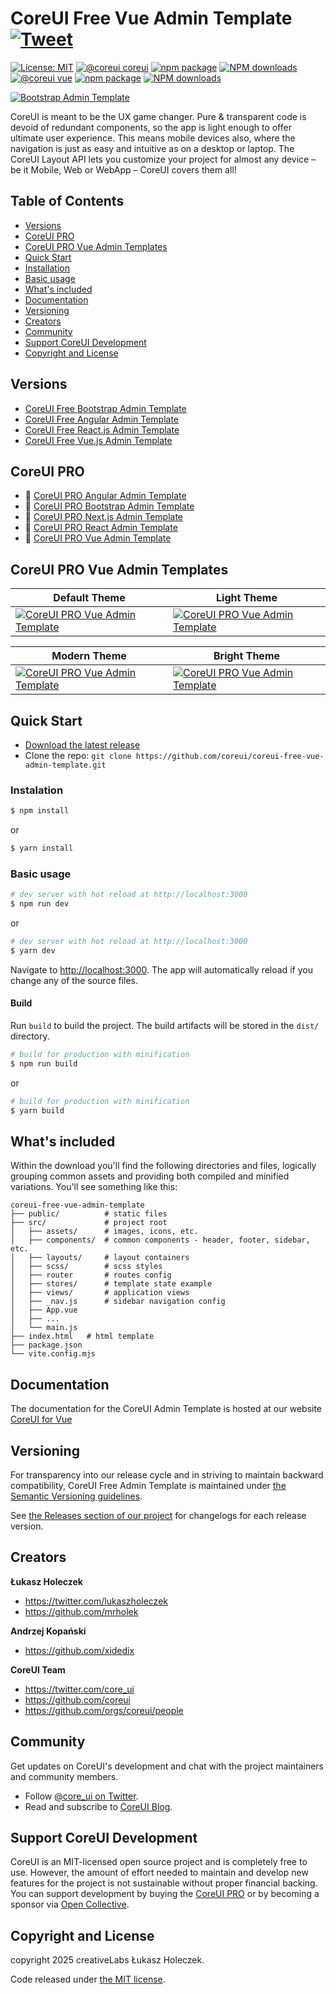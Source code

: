 # CoreUI Free Vue Admin Template [![Tweet](https://img.shields.io/twitter/url/http/shields.io.svg?style=social&logo=twitter)](https://twitter.com/intent/tweet?text=CoreUI%20-%20Free%Vue%204%20Admin%20Template%20&url=https://coreui.io&hashtags=bootstrap,admin,template,dashboard,panel,free,angular,react,vue)

[![License: MIT](https://img.shields.io/badge/License-MIT-yellow.svg?style=flat-square)](https://opensource.org/licenses/MIT)
[![@coreui coreui](https://img.shields.io/badge/@coreui%20-coreui-lightgrey.svg?style=flat-square)](https://github.com/coreui/coreui)
[![npm package][npm-coreui-badge]][npm-coreui]
[![NPM downloads][npm-coreui-download]][npm-coreui]
[![@coreui vue](https://img.shields.io/badge/@coreui%20-vue-lightgrey.svg?style=flat-square)](https://github.com/coreui/vue)
[![npm package][npm-coreui-vue-badge]][npm-coreui-vue]
[![NPM downloads][npm-coreui-vue-download]][npm-coreui-vue]

[npm-coreui]: https://www.npmjs.com/package/@coreui/coreui
[npm-coreui-badge]: https://img.shields.io/npm/v/@coreui/coreui.png?style=flat-square
[npm-coreui-download]: https://img.shields.io/npm/dm/@coreui/coreui.svg?style=flat-square
[npm-coreui-vue]: https://www.npmjs.com/package/@coreui/vue
[npm-coreui-vue-badge]: https://img.shields.io/npm/v/@coreui/vue.png?style=flat-square
[npm-coreui-vue-download]: https://img.shields.io/npm/dm/@coreui/vue.svg?style=flat-square
[npm]: https://www.npmjs.com/package/@coreui/vue

[![Bootstrap Admin Template](https://assets.coreui.io/products/coreui-free-bootstrap-admin-template-light-dark.webp)](https://coreui.io/product/free-react-admin-template/)

CoreUI is meant to be the UX game changer. Pure & transparent code is devoid of redundant components, so the app is light enough to offer ultimate user experience. This means mobile devices also, where the navigation is just as easy and intuitive as on a desktop or laptop. The CoreUI Layout API lets you customize your project for almost any device – be it Mobile, Web or WebApp – CoreUI covers them all!

## Table of Contents

- [Versions](#versions)
- [CoreUI PRO](#coreui-pro)
- [CoreUI PRO Vue Admin Templates](#coreui-pro-vue-admin-templates)
- [Quick Start](#quick-start)
- [Installation](#installation)
- [Basic usage](#basic-usage)
- [What's included](#whats-included)
- [Documentation](#documentation)
- [Versioning](#versioning)
- [Creators](#creators)
- [Community](#community)
- [Support CoreUI Development](#support-coreui-development)
- [Copyright and License](#copyright-and-license)

## Versions

- [CoreUI Free Bootstrap Admin Template](https://github.com/coreui/coreui-free-bootstrap-admin-template)
- [CoreUI Free Angular Admin Template](https://github.com/coreui/coreui-free-angular-admin-template)
- [CoreUI Free React.js Admin Template](https://github.com/coreui/coreui-free-react-admin-template)
- [CoreUI Free Vue.js Admin Template](https://github.com/coreui/coreui-free-vue-admin-template)

## CoreUI PRO

- 💪 [CoreUI PRO Angular Admin Template](https://coreui.io/product/angular-dashboard-template/)
- 💪 [CoreUI PRO Bootstrap Admin Template](https://coreui.io/product/bootstrap-dashboard-template/)
- 💪 [CoreUI PRO Next.js Admin Template](https://coreui.io/product/next-js-dashboard-template/)
- 💪 [CoreUI PRO React Admin Template](https://coreui.io/product/react-dashboard-template/)
- 💪 [CoreUI PRO Vue Admin Template](https://coreui.io/product/vue-dashboard-template/)

## CoreUI PRO Vue Admin Templates

| Default Theme                                                                                                                                                              | Light Theme                                                                                                                                                            |
| -------------------------------------------------------------------------------------------------------------------------------------------------------------------------- | ---------------------------------------------------------------------------------------------------------------------------------------------------------------------- |
| [![CoreUI PRO Vue Admin Template](https://coreui.io/images/templates/coreui_pro_default_light_dark.webp)](https://coreui.io/product/vue-dashboard-template/?theme=default) | [![CoreUI PRO Vue Admin Template](https://coreui.io/images/templates/coreui_pro_light_light_dark.webp)](https://coreui.io/product/vue-dashboard-template/?theme=light) |

| Modern Theme                                                                                                                                                                 | Bright Theme                                                                                                                                                               |
| ---------------------------------------------------------------------------------------------------------------------------------------------------------------------------- | -------------------------------------------------------------------------------------------------------------------------------------------------------------------------- |
| [![CoreUI PRO Vue Admin Template](https://coreui.io/images/templates/coreui_pro_default_v3_light_dark.webp)](https://coreui.io/product/vue-dashboard-template/?theme=modern) | [![CoreUI PRO Vue Admin Template](https://coreui.io/images/templates/coreui_pro_light_v3_light_dark.webp)](https://coreui.io/product/vue-dashboard-template/?theme=bright) |

## Quick Start

- [Download the latest release](https://github.com/coreui/coreui-free-vue-admin-template/archive/refs/heads/main.zip)
- Clone the repo: `git clone https://github.com/coreui/coreui-free-vue-admin-template.git`

### Instalation

```bash
$ npm install
```

or

```bash
$ yarn install
```

### Basic usage

```bash
# dev server with hot reload at http://localhost:3000
$ npm run dev
```

or

```bash
# dev server with hot reload at http://localhost:3000
$ yarn dev
```

Navigate to [http://localhost:3000](http://localhost:3000). The app will automatically reload if you change any of the source files.

#### Build

Run `build` to build the project. The build artifacts will be stored in the `dist/` directory.

```bash
# build for production with minification
$ npm run build
```

or

```bash
# build for production with minification
$ yarn build
```

## What's included

Within the download you'll find the following directories and files, logically grouping common assets and providing both compiled and minified variations. You'll see something like this:

```
coreui-free-vue-admin-template
├── public/          # static files
├── src/             # project root
│   ├── assets/      # images, icons, etc.
│   ├── components/  # common components - header, footer, sidebar, etc.
│   ├── layouts/     # layout containers
│   ├── scss/        # scss styles
│   ├── router       # routes config
│   ├── stores/      # template state example
│   ├── views/       # application views
│   ├── _nav.js      # sidebar navigation config
│   ├── App.vue
│   ├── ...
│   └── main.js
├── index.html   # html template
├── package.json
└── vite.config.mjs
```

## Documentation

The documentation for the CoreUI Admin Template is hosted at our website [CoreUI for Vue](https://coreui.io/vue/docs/templates/installation.html)

## Versioning

For transparency into our release cycle and in striving to maintain backward compatibility, CoreUI Free Admin Template is maintained under [the Semantic Versioning guidelines](http://semver.org/).

See [the Releases section of our project](https://github.com/coreui/coreui-free-vue-admin-template/releases) for changelogs for each release version.

## Creators

**Łukasz Holeczek**

- <https://twitter.com/lukaszholeczek>
- <https://github.com/mrholek>

**Andrzej Kopański**

- <https://github.com/xidedix>

**CoreUI Team**

- <https://twitter.com/core_ui>
- <https://github.com/coreui>
- <https://github.com/orgs/coreui/people>

## Community

Get updates on CoreUI's development and chat with the project maintainers and community members.

- Follow [@core_ui on Twitter](https://twitter.com/core_ui).
- Read and subscribe to [CoreUI Blog](https://coreui.io/blog/).

## Support CoreUI Development

CoreUI is an MIT-licensed open source project and is completely free to use. However, the amount of effort needed to maintain and develop new features for the project is not sustainable without proper financial backing. You can support development by buying the [CoreUI PRO](https://coreui.io/pricing/?framework=vue&src=github-coreui-free-vue-admin-template) or by becoming a sponsor via [Open Collective](https://opencollective.com/coreui/).

## Copyright and License

copyright 2025 creativeLabs Łukasz Holeczek.

Code released under [the MIT license](https://github.com/coreui/coreui-free-react-admin-template/blob/main/LICENSE).
